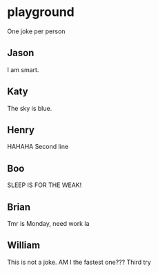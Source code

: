# playground

One joke per person

## Jason
I am smart.

## Katy
The sky is blue.

## Henry
HAHAHA
Second line
## Boo
SLEEP IS FOR THE WEAK!
## Brian
Tmr is Monday, need work la

## William
This is not a joke.
AM I the fastest one???
Third try
